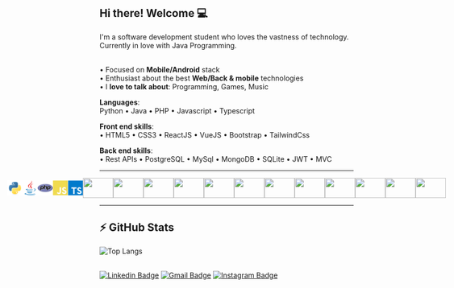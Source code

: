 ## Hi there! Welcome 💻

I'm a software development student who loves the vastness of technology. Currently in love with Java Programming.

<br/>• Focused on **Mobile/Android** stack
<br/>• Enthusiast about the best **Web/Back & mobile** technologies
<br/>• I **love to talk about**: Programming, Games, Music

**Languages**:</br>
Python • Java • PHP • Javascript • Typescript

**Front end skills**:</br>
• HTML5 • CSS3 • ReactJS • VueJS • Bootstrap • TailwindCss

**Back end skills**:<br/>
• Rest APIs • PostgreSQL • MySql • MongoDB • SQLite • JWT • MVC

---
<div style="display: flex; justify-content: center; align-items: center;"><br>
  <img align="center" height="30" width="40" src="https://raw.githubusercontent.com/devicons/devicon/master/icons/python/python-original.svg">
  <img align="center" height="30" width="40" src="https://raw.githubusercontent.com/devicons/devicon/master/icons/java/java-original.svg">
  <img align="center" height="30" width="40" src="https://raw.githubusercontent.com/devicons/devicon/master/icons/php/php-original.svg">
  <img align="center"  height="30" width="40" src="https://raw.githubusercontent.com/devicons/devicon/master/icons/javascript/javascript-plain.svg">
  <img align="center"  height="30" width="40" src="https://raw.githubusercontent.com/devicons/devicon/master/icons/typescript/typescript-plain.svg">
   <img align="center" height="40" width="60" src="https://cdn.jsdelivr.net/gh/devicons/devicon/icons/android/android-original-wordmark.svg" />
  <img align="center" height="40" width="60" src="https://cdn.jsdelivr.net/gh/devicons/devicon/icons/react/react-original-wordmark.svg" />
  <img align="center" height="40" width="60" src="https://cdn.jsdelivr.net/gh/devicons/devicon/icons/vuejs/vuejs-original-wordmark.svg" />
  <img align="center" height="40" width="60" src="https://cdn.jsdelivr.net/gh/devicons/devicon/icons/bootstrap/bootstrap-original-wordmark.svg" />
  <img align="center" height="40" width="60" src="https://cdn.jsdelivr.net/gh/devicons/devicon/icons/tailwindcss/tailwindcss-original-wordmark.svg" />
  <img align="center" height="40" width="60" src="https://cdn.jsdelivr.net/gh/devicons/devicon/icons/git/git-original-wordmark.svg" />
  <img align="center" height="40" width="60"  src="https://cdn.jsdelivr.net/gh/devicons/devicon/icons/linux/linux-original.svg" />
  <img align="center" height="40" width="60" src="https://cdn.jsdelivr.net/gh/devicons/devicon/icons/bash/bash-plain.svg" />
  <img align="center" height="40" width="60" src="https://cdn.jsdelivr.net/gh/devicons/devicon/icons/docker/docker-original-wordmark.svg" />
  <img align="center" height="40" width="60" src="https://cdn.jsdelivr.net/gh/devicons/devicon/icons/postgresql/postgresql-original-wordmark.svg" /> 
  <img align="center" height="40" width="60" src="https://cdn.jsdelivr.net/gh/devicons/devicon/icons/mongodb/mongodb-original-wordmark.svg" /> 
  <img align="center" height="40" width="60" src="https://cdn.jsdelivr.net/gh/devicons/devicon/icons/sqlite/sqlite-original-wordmark.svg" /> 
</div>

---
## ⚡ GitHub Stats

![Top Langs](https://github-readme-stats.vercel.app/api/top-langs/?username=DaviRamosUC&hide=TeX&layout=compact)

<br/>[![Linkedin Badge](https://img.shields.io/badge/-DaviRamos-blue?style=flat-square&logo=Linkedin&logoColor=white&link=https://www.linkedin.com/in/daviramoslima/)](https://www.linkedin.com/in/daviramoslima/)
[![Gmail Badge](https://img.shields.io/badge/-davi.lima@ucsal.edu.br-c14438?style=flat-square&logo=Gmail&logoColor=white&link=mailto:davi.lima@ucsal.edu.br)](mailto:davi.lima@ucsal.edu.br)
[![Instagram Badge](https://img.shields.io/badge/Instagram-E4405F?style=flat&logo=instagram&logoColor=white&link=https://instagram.com/hellowdavi)](https://instagram.com/hellowdavi)
